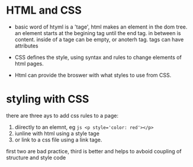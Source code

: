 # HTML and CSS

* basic word of htyml is a 'tage', html makes an element in the dom tree. an element starts at the begining tag until the end tag. in between is content. inside of a tage can be empty, or anoterh tag. tags can have attributes

* CSS defines the style, using syntax and rules to change elements of html pages.

* Html can provide the broswer with what styles to use from CSS.

# styling with CSS

there are three ays to add css rules to a page:

1. diirectly to an elemnt, eg ```js <p style='color: red'></p>```
2. iunline with html using a style tage
3. or link to a css file using a link tage.

first two are bad practice, third is better and helps to avboid coupling of structure and style code

